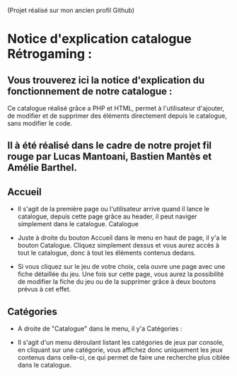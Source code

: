 (Projet réalisé sur mon ancien profil Github)

# Notice d'explication catalogue Rétrogaming :

## Vous trouverez ici la notice d'explication du fonctionnement de notre catalogue :

Ce catalogue réalisé grâce a PHP et HTML, permet à l'utilisateur d'ajouter, de modifier et de supprimer des éléments directement depuis le catalogue, sans modifier le code.
## Il à été réalisé dans le cadre de notre projet fil rouge par Lucas Mantoani, Bastien Mantès et Amélie Barthel.

## Accueil

+ Il s'agit de la première page ou l'utilisateur arrive quand il lance le catalogue, depuis cette page grâce au header, il peut naviger simplement dans le catalogue.
Catalogue

* Juste à droite du bouton Accueil dans le menu en haut de page, il y'a le bouton Catalogue. Cliquez simplement dessus et vous aurez accès à tout le catalogue, donc à tout les éléments contenus dedans.
+ Si vous cliquez sur le jeu de votre choix, cela ouvre une page avec une fiche détaillée du jeu.
Une fois sur cette page, vous aurez la possibilité de modifier la fiche du jeu ou de la supprimer grâce à deux boutons prévus à cet effet.
## Catégories

* A droite de "Catalogue" dans le menu, il y'a Catégories :
+ Il s'agit d'un menu déroulant listant les catégories de jeux par console, en cliquant sur une catégorie, vous affichez donc uniquement les jeux contenus dans celle-ci, ce qui permet de faire une recherche plus ciblée dans le catalogue.

